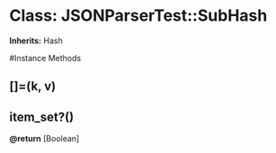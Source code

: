 # Class: JSONParserTest::SubHash
**Inherits:** Hash
    




#Instance Methods
## []=(k, v) [](#method-i-[]=)

## item_set?() [](#method-i-item_set?)

**@return** [Boolean] 

